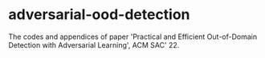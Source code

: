 # adversarial-ood-detection
The codes and appendices of paper 'Practical and Efficient Out-of-Domain Detection with Adversarial Learning', ACM SAC' 22.

